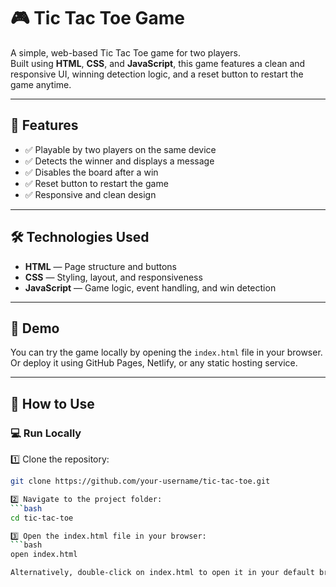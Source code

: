 # 🎮 Tic Tac Toe Game

A simple, web-based Tic Tac Toe game for two players.  
Built using **HTML**, **CSS**, and **JavaScript**, this game features a clean and responsive UI, winning detection logic, and a reset button to restart the game anytime.

---

## 🧩 Features

- ✅ Playable by two players on the same device
- ✅ Detects the winner and displays a message
- ✅ Disables the board after a win
- ✅ Reset button to restart the game
- ✅ Responsive and clean design

---

## 🛠️ Technologies Used

- **HTML** — Page structure and buttons
- **CSS** — Styling, layout, and responsiveness
- **JavaScript** — Game logic, event handling, and win detection

---

## 🚀 Demo

You can try the game locally by opening the `index.html` file in your browser.  
Or deploy it using GitHub Pages, Netlify, or any static hosting service.

---

## 📂 How to Use

### 💻 Run Locally

1️⃣ Clone the repository:
```bash
git clone https://github.com/your-username/tic-tac-toe.git

2️⃣ Navigate to the project folder:
```bash
cd tic-tac-toe

3️⃣ Open the index.html file in your browser:
```bash
open index.html

Alternatively, double-click on index.html to open it in your default browser.




